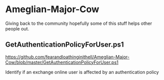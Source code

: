 # Ameglian-Major-Cow
Giving back to the community hopefully some of this stuff helps other people out.
## GetAuthenticationPolicyForUser.ps1
https://github.com/fearandloathinginithell/Ameglian-Major-Cow/blob/master/GetAuthenticationPolicyForUser.ps1

Identify if an exchange online user is affected by an authentication policy 
